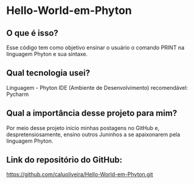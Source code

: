 # Hello-World-em-Phyton

## O que é isso?
Esse código tem como objetivo ensinar o usuário o comando PRINT na linguagem Phyton e sua sintaxe.

## Qual tecnologia usei?
Linguagem - Phyton
IDE (Ambiente de Desenvolvimento) recomendável: Pycharm

## Qual a importância desse projeto para mim?
Por meio desse projeto inicio minhas postagens no GitHub e, despretensiosamente, ensino outros Juninhos a se apaixonarem pela linguagem Phyton.

## Link do repositório do GitHub:
https://github.com/caluoliveira/Hello-World-em-Phyton.git
